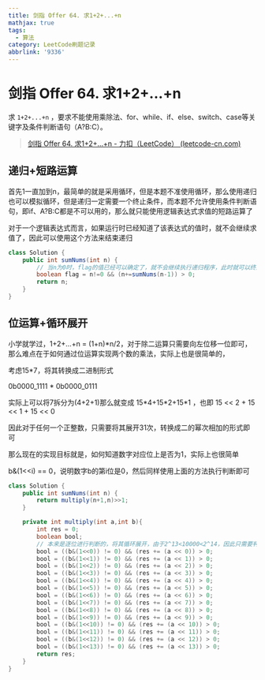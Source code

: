 ```yaml
---
title: 剑指 Offer 64. 求1+2+...+n
mathjax: true
tags:
  - 算法
category: LeetCode刷题记录
abbrlink: '9336'
---
```

# 剑指 Offer 64. 求1+2+...+n

求 `1+2+...+n` ，要求不能使用乘除法、for、while、if、else、switch、case等关键字及条件判断语句（A?B:C）。

> [剑指 Offer 64. 求1+2+…+n - 力扣（LeetCode） (leetcode-cn.com)](https://leetcode-cn.com/problems/qiu-12n-lcof/)

<!-- more -->

## 递归+短路运算

首先1一直加到n，最简单的就是采用循环，但是本题不准使用循环，那么使用递归也可以模拟循环，但是递归一定需要一个终止条件，而本题不允许使用条件判断语句，即if、A?B:C都是不可以用的，那么就只能使用逻辑表达式求值的短路运算了

对于一个逻辑表达式而言，如果运行时已经知道了该表达式的值时，就不会继续求值了，因此可以使用这个方法来结束递归

```java
class Solution {
    public int sumNums(int n) {
      	// 当n为0时，flag的值已经可以确定了，就不会继续执行递归程序，此时就可以终止递归计算，然后返回值
        boolean flag = n!=0 && (n+=sumNums(n-1)) > 0;
        return n;
    }
}
```

## 位运算+循环展开

小学就学过，1+2+...+n = (1+n)\*n/2，对于除二运算只需要向左位移一位即可，那么难点在于如何通过位运算实现两个数的乘法，实际上也是很简单的，

考虑15*7，将其转换成二进制形式

0b0000_1111 * 0b0000_0111

实际上可以将7拆分为(4+2+1)那么就变成 15\*4+15\*2+15*1 ，也即 15 << 2 + 15 << 1 + 15 << 0

因此对于任何一个正整数，只需要将其展开31次，转换成二的幂次相加的形式即可

那么现在的实现目标就是，如何知道数字对应位上是否为1，实际上也很简单

b&(1<<i) == 0，说明数字b的第i位是0，然后同样使用上面的方法执行判断即可

```java
class Solution {
    public int sumNums(int n) {
        return multiply(n+1,n)>>1;
    }

    private int multiply(int a,int b){
        int res = 0;
        boolean bool;
      	// 本来是逐位进行判断的，将其循环展开，由于2^13<10000<2^14，因此只需要判断到13号位即可
        bool = ((b&(1<<0)) != 0) && (res += (a << 0)) > 0;
        bool = ((b&(1<<1)) != 0) && (res += (a << 1)) > 0;
        bool = ((b&(1<<2)) != 0) && (res += (a << 2)) > 0;
        bool = ((b&(1<<3)) != 0) && (res += (a << 3)) > 0;
        bool = ((b&(1<<4)) != 0) && (res += (a << 4)) > 0;
        bool = ((b&(1<<5)) != 0) && (res += (a << 5)) > 0;
        bool = ((b&(1<<6)) != 0) && (res += (a << 6)) > 0;
        bool = ((b&(1<<7)) != 0) && (res += (a << 7)) > 0;
        bool = ((b&(1<<8)) != 0) && (res += (a << 8)) > 0;
        bool = ((b&(1<<9)) != 0) && (res += (a << 9)) > 0;
        bool = ((b&(1<<10)) != 0) && (res += (a << 10)) > 0;
        bool = ((b&(1<<11)) != 0) && (res += (a << 11)) > 0;
        bool = ((b&(1<<12)) != 0) && (res += (a << 12)) > 0;
        bool = ((b&(1<<13)) != 0) && (res += (a << 13)) > 0;
        return res;
    }
}
```



